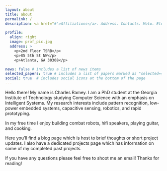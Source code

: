```yaml
---
layout: about
title: about
permalink: /
description: <a href="#">Affiliations</a>. Address. Contacts. Moto. Etc.

profile:
  align: right
  image: prof_pic.jpg
  address: >
	<p>2nd Floor TSRB</p> 
	<p>85 5th St NW</p> 
	<p>Atlanta, GA 30308</p>

news: false # includes a list of news items
selected_papers: true # includes a list of papers marked as "selected={true}"
social: true  # includes social icons at the bottom of the page
---
```



Hello there! My name is Charles Ramey. I am a PhD student at the Georgia Institute of Technology studying Computer Science with an emphasis on Intelligent Systems. My research interests include pattern recognition, low-power embedded systems, capacitive sensing, robotics, and rapid prototyping.

In my free time I enjoy building combat robots, hifi speakers, playing guitar, and cooking.

Here you’ll find a blog page which is host to brief thoughts or short project updates. I also have a dedicated projects page which has information on some of my completed past projects.

If you have any questions please feel free to shoot me an email!
Thanks for reading!